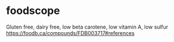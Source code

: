 # foodscope

Gluten free, dairy free, low beta carotene, low vitamin A, low sulfur
https://foodb.ca/compounds/FDB003717#references
